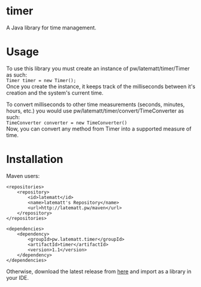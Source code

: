# timer
A Java library for time management.  
# Usage
To use this library you must create an instance of pw/latematt/timer/Timer as such:  
`Timer timer = new Timer();`  
Once you create the instance, it keeps track of the milliseconds between it's creation and the system's current time.  


To convert milliseconds to other time measurements (seconds, minutes, hours, etc.) you would use pw/latematt/timer/convert/TimeConverter as such:  
`TimeConverter converter = new TimeConverter()`  
Now, you can convert any method from Timer into a supported measure of time.  
# Installation
Maven users:

    <repositories>
        <repository>
            <id>latematt</id>
            <name>latematt's Repository</name>
            <url>http://latematt.pw/maven</url>
        </repository>
    </repositories>
    
    <dependencies>
        <dependency>
    	    <groupId>pw.latematt.timer</groupId>
    	    <artifactId>timer</artifactId>
    	    <version>1.1</version>
    	</dependency>
    </dependencies>
    
Otherwise, download the latest release from [here](https://github.com/latematt/timer/releases) and import as a library in your IDE.